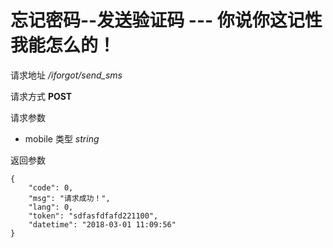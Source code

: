 # 忘记密码--发送验证码  --- 你说你这记性我能怎么的！

请求地址 */iforgot/send_sms*

请求方式 **POST**

请求参数
- mobile 类型 *string*

返回参数
```
{
	"code": 0,
	"msg": "请求成功！",
	"lang": 0,
	"token": "sdfasfdfafd221100",
	"datetime": "2018-03-01 11:09:56"
}
